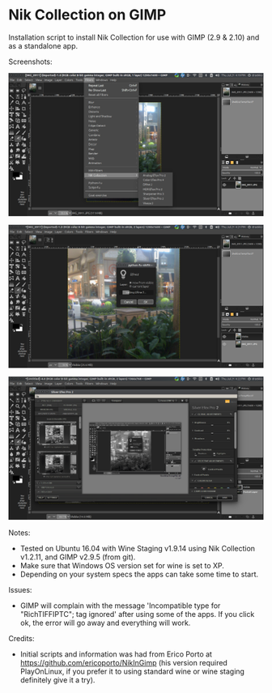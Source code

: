 Nik Collection on GIMP
===

Installation script to install Nik Collection for use with GIMP (2.9 & 2.10) and as a standalone app. 

Screenshots:

![](images/screen_1.png)


![](images/screen_2.png)


![](images/screen_3.png)

Notes:

* Tested on Ubuntu 16.04 with Wine Staging v1.9.14 using Nik Collection v1.2.11, and GIMP v2.9.5 (from git).
* Make sure that Windows OS version set for wine is set to XP.
* Depending on your system specs the apps can take some time to start.

Issues:

* GIMP will complain with the message 'Incompatible type for "RichTIFFIPTC"; tag ignored' after using some of the apps. If you click ok, the error will go away and everything will work.

Credits:

* Initial scripts and information was had from Erico Porto at https://github.com/ericoporto/NikInGimp (his version required PlayOnLinux, if you prefer it to using standard wine or wine staging definitely give it a try).

